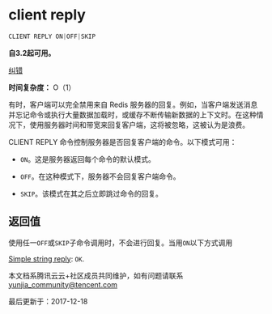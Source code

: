 # client reply

```javascript
CLIENT REPLY ON|OFF|SKIP
```

**自3.2起可用。**

[纠错](javascript:;)

**时间复杂度：** O（1）

有时，客户端可以完全禁用来自 Redis 服务器的回复。例如，当客户端发送消息并忘记命令或执行大量数据加载时，或缓存不断传输新数据的上下文时。在这种情况下，使用服务器时间和带宽来回复客户端，这将被忽略，这被认为是浪费。

CLIENT REPLY 命令控制服务器是否回复客户端的命令。以下模式可用：

- `ON`。这是服务器返回每个命令的默认模式。

- `OFF`。在这种模式下，服务器不会回复客户端命令。

- `SKIP`。该模式在其之后立即跳过命令的回复。

## 返回值

使用任一`OFF`或`SKIP`子命令调用时，不会进行回复。当用`ON`以下方式调用

[Simple string reply](https://redis.io/topics/protocol#simple-string-reply): `OK`.

本文档系腾讯云云+社区成员共同维护，如有问题请联系 yunjia_community@tencent.com

最后更新于：2017-12-18